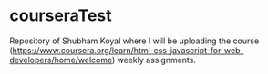 # courseraTest

Repository of Shubham Koyal where I will be uploading the course (https://www.coursera.org/learn/html-css-javascript-for-web-developers/home/welcome) weekly assignments.
